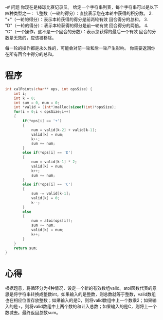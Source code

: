 -# 问题
你现在是棒球比赛记录员。
给定一个字符串列表，每个字符串可以是以下四种类型之一：
1.整数（一轮的得分）：直接表示您在本轮中获得的积分数。
2. "+"（一轮的得分）：表示本轮获得的得分是前两轮有效 回合得分的总和。
3. "D"（一轮的得分）：表示本轮获得的得分是前一轮有效 回合得分的两倍。
4. "C"（一个操作，这不是一个回合的分数）：表示您获得的最后一个有效 回合的分数是无效的，应该被移除。

每一轮的操作都是永久性的，可能会对前一轮和后一轮产生影响。
你需要返回你在所有回合中得分的总和。
# 程序
```C
int calPoints(char** ops, int opsSize) {
    int i;
    int k = 0;
    int sum = 0, num = 0;
    int *valid = (int*)malloc(sizeof(int)*opsSize);
    for(i = 0;i < opsSize;i++)
    {
        if(*ops[i] == '+')
        {
            num = valid[k-2] + valid[k-1];
            valid[k] = num;
            k++;
            sum += num;
        }
        else if(*ops[i] == 'D')
        {
            num = valid[k-1] * 2;
            valid[k] = num;
            k++;
            sum += num;
        }
        else if(*ops[i] == 'C')
        {
            sum -= valid[k-1];
            valid[k] = 0;
            k--;
        }
        else
        {
            num = atoi(ops[i]);
            sum += num;
            valid[k] = num;
            k++;
        }
    }
    return sum;
}
```
# 心得
根据题意，将循环分为4种情况，设定一个新的有效数组valid。atoi函数代表的意思是将字符串转换成整数int，如果输入的是整数，则总数就等于整数，valid数组也在相应位置存放整数；如果输入的是D，则将valid数组中上一个数乘2；如果输入的是+，则将valid数组中上两个数的和计入总数；如果输入的是C，则将上一个数减去。最终返回总数sum。